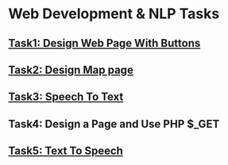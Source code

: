 # Web Development & NLP Tasks

## [Task1: Design Web Page With Buttons](https://github.com/BandarAI/SmartMethodsTraining/tree/Tasks/Web%20development%20%26%20NLP/1st%20Task)
## [Task2: Design Map page](https://github.com/BandarAI/SmartMethodsTraining/blob/Tasks/Web%20development%20%26%20NLP/2nd%20Task/Task%20details.md)
## [Task3: Speech To Text](https://github.com/BandarAI/SmartMethodsTraining/blob/Tasks/Web%20development%20%26%20NLP/3rd%20Task/Task%20details.md)
## Task4: Design a Page and Use PHP $_GET
## [Task5: Text To Speech](https://github.com/BandarAI/SmartMethodsTraining/blob/Tasks/Web%20development%20%26%20NLP/5th%20Task/Task%20details.md)


